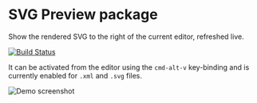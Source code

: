 # SVG Preview package

Show the rendered SVG to the right of the current editor, refreshed live.

[![Build Status](https://travis-ci.org/josa42/atom-svg-preview.svg)](https://travis-ci.org/josa42/atom-svg-preview)

It can be activated from the editor using the `cmd-alt-v` key-binding and is
currently enabled for `.xml` and `.svg` files.

![Demo screenshot](https://cloud.githubusercontent.com/assets/75445/6218729/9d365ac8-b621-11e4-94d2-5378dbb0fa70.png)
